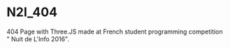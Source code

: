 # N2I_404
404 Page with Three.JS made at French student programming competition " Nuit de L'Info 2016".
